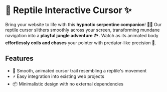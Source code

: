 # 🦎 **Reptile Interactive Cursor** ✨

Bring your website to life with this **hypnotic serpentine companion**! 🌿🐍 Our reptile cursor slithers smoothly across your screen, transforming mundane navigation into a **playful jungle adventure** 🏞️. 
Watch as its animated body **effortlessly coils and chases** your pointer with predator-like precision 🎯. 

## Features

- 🦎 Smooth, animated cursor trail resembling a reptile's movement  
- ⚡ Easy integration into existing web projects  
- 📦 Minimalistic design with no external dependencies  
